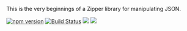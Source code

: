 This is the very beginnings of a Zipper library for manipulating JSON.

[![npm version](https://badge.fury.io/js/fastener.svg)](http://badge.fury.io/js/fastener) [![Build Status](https://travis-ci.org/polytypic/fastener.svg?branch=master)](https://travis-ci.org/polytypic/fastener) [![](https://david-dm.org/polytypic/fastener.svg)](https://david-dm.org/polytypic/fastener) [![](https://david-dm.org/polytypic/fastener/dev-status.svg)](https://david-dm.org/polytypic/fastener#info=devDependencies)

